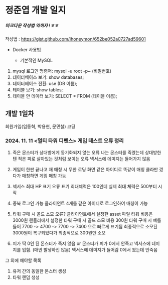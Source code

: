 # 정준엽 개발 일지

##### 마크다운 작성법 익히자 !ㅎㅎ

작성법 : https://gist.github.com/ihoneymon/652be052a0727ad59601

- Docker 사용법

  - 기본적인 MySQL

1. mysql 로그인 명령어: mysql -u root -p~ (비밀번호)
2. 데이터베이스 보기: show databases;
3. 데이터베이스 전환: use (DB 이름);
4. 테이블 보기: show tables;
5. 테이블 안 데이터 보기: SELECT \* FROM (테이블 이름);

## 개발 1일차

회원가입(임동혁, 박용현, 문민철) 코딩

### 2024. 11. 11 <멀티 타워 디펜스> 게임 테스트 오류 정리

1. 죽은 몬스터가 상대방에게 동기화되지 않는 오류
   나는 몬스터를 죽였는데 상대방한텐 적은 피로 살아있는 것처럼 보이는 오류
   넥서스에 데미지는 들어가지 않음

2. 게임이 한판 끝나고 재 매칭 시 무한 로딩 화면
   같은 아이디로 똑같이 매칭
   클라만 껐다가 매칭하면 게임 매칭 가능

3. 넥서스 최대 HP 표기 오류
   표기 최대체력은 100인데 실제 최대 체력은 500부터 시작

4. 중복 로그인 가능
   클라이언트 4개를 같은 아이디로 로그인하여 매칭이 가능

5. 타워 구매 시 골드 소모 오류?
   클라이언트에서 설정한 asset 파일 타워 비용은 3000원
   핸들러에서 설정한 타워 구매 시 골드 소모 비용 300원
   타워 구매 시 예를 들어 7700 -> 4700 -> 7700 -> 7400 으로 빠르게 표기됨
   최종적으로 소모된 3000원이 복구되었다가 최종적으로 300원만 소모

6. 피가 딱 0인 된 몬스터가 죽지 않음 or 몬스터가 피가 0에서 안죽고 넥서스에 데미지를 입힘. (매번 발생하진 않음)
   넥서스에 데미지가 들어감
   0에서 쐈는데 안죽음

그 외에 해야할 목록

1. 유저 간의 동일한 몬스터 생성
2. 타워 랜덤 생성
